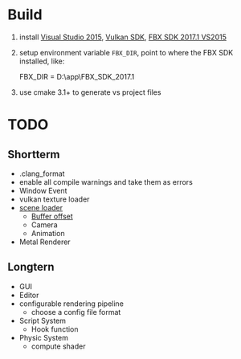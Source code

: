 # Build

1. install [Visual Studio 2015](https://www.visualstudio.com/), [Vulkan SDK](https://lunarg.com/vulkan-sdk/), [FBX SDK 2017.1 VS2015](http://www.autodesk.com/products/fbx/overview)

2. setup environment variable `FBX_DIR`, point to where the FBX SDK installed, like:

    FBX_DIR = D:\app\FBX_SDK_2017.1

3. use cmake 3.1+ to generate vs project files

# TODO

## Shortterm

* .clang_format
* enable all compile warnings and take them as errors
* Window Event
* vulkan texture loader
* [scene loader](https://nlguillemot.wordpress.com/2016/11/18/opengl-renderer-design/)
	* [Buffer offset](https://developer.nvidia.com/vulkan-memory-management)
    * Camera
    * Animation
* Metal Renderer

## Longtern

* GUI
* Editor
* configurable rendering pipeline
    * choose a config file format
* Script System
    * Hook function
* Physic System
    * compute shader




